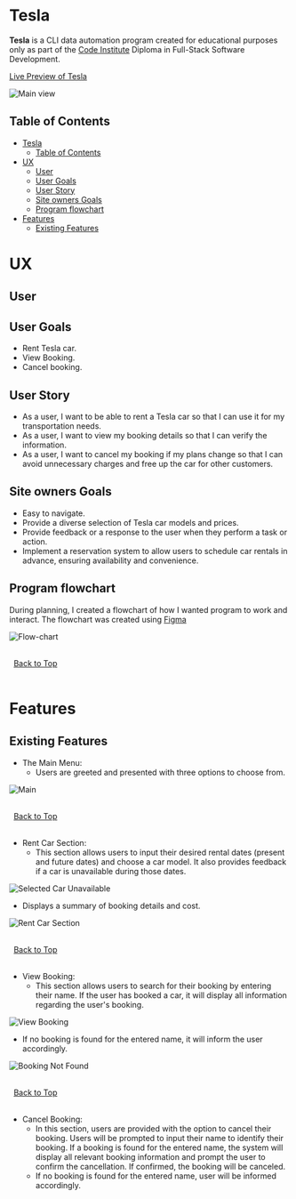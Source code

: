 # Tesla

**Tesla** is a CLI data automation program created for educational purposes only as part of the [Code Institute](https://codeinstitute.net/ie/full-stack-software-development-diploma/?utm_term=code%20institute&utm_campaign=CI%2B-%2BIRL%2B-%2BSearch%2B-%2BBrand&utm_source=adwords&utm_medium=ppc&hsa_acc=8983321581&hsa_cam=14304747355&hsa_grp=128775288209&hsa_ad=635725005315&hsa_src=g&hsa_tgt=kwd-319867646331&hsa_kw=code%20institute&hsa_mt=e&hsa_net=adwords&hsa_ver=3&gad_source=1&gclid=Cj0KCQjwwMqvBhCtARIsAIXsZpZC495GdKzsmvgCTZoifPZGwIm_vcoRPwF45OvGEB0qwplfPY2MoZUaAk_MEALw_wcB) Diploma in Full-Stack Software Development.

[Live Preview of Tesla](https://rent-tesla-fbe3f5ee7ebb.herokuapp.com/)

![Main view](docs/images/main-view.JPG)


## Table of Contents

- [Tesla](#tesla)
  - [Table of Contents](#table-of-contents)
- [UX](#ux)
  - [User](#user)
  - [User Goals](#user-goals)
  - [User Story](#user-story)
  - [Site owners Goals](#site-owners-goals)
  - [Program flowchart](#program-flowchart)
- [Features](#features)
  - [Existing Features](#existing-features)


# UX

## User

## User Goals

- Rent Tesla car.
- View Booking.
- Cancel booking.

## User Story

- As a  user, I want to be able to rent a Tesla car so that I can use it for my transportation needs.
- As a  user, I want to view my booking details so that I can verify the information.
- As a  user,  I want to cancel my booking if my plans change so that I can avoid unnecessary charges and free up the car for other customers.

## Site owners Goals

- Easy to navigate.
- Provide a diverse selection of Tesla car models and prices.
- Provide feedback or a response to the user when they perform a task or action.
- Implement a reservation system to allow users to schedule car rentals in advance, ensuring availability and convenience.

## Program flowchart

During planning, I created a flowchart of how I wanted program to work and interact. The flowchart was created using [Figma](https://www.figma.com/)

![Flow-chart](docs/images/flow-chart.JPG)

\
&nbsp;
[Back to Top](#table-of-contents)
\
&nbsp;

# Features

## Existing Features

- The Main Menu:
  - Users are greeted and presented with three options to choose from.

![Main](docs/images/main.JPG)

\
&nbsp;
[Back to Top](#table-of-contents)
\
&nbsp;

- Rent Car Section:
  - This section allows users to input their desired rental dates (present and future dates) and choose a car model. It also provides feedback if a car is unavailable during those dates. 

![Selected Car Unavailable](docs/images/car-unavailable-display.JPG)

  - Displays a summary of booking details and cost.

![Rent Car Section](docs/images/rent-car-section.JPG)

\
&nbsp;
[Back to Top](#table-of-contents)
\
&nbsp;

- View Booking:
  - This section allows users to search for their booking by entering their name. If the user has booked a car, it will display all information regarding the user's booking.
  
![View Booking](docs/images/view-booking.JPG)

  - If no booking is found for the entered name, it will inform the user accordingly.

![Booking Not Found](docs/images/booking-not-found.JPG)

\
&nbsp;
[Back to Top](#table-of-contents)
\
&nbsp;

- Cancel Booking:
  - In this section, users are provided with the option to cancel their booking. Users will be prompted to input their name to identify their booking. If a booking is found for the entered name, the system will display all relevant booking information and prompt the user to confirm the cancellation. If confirmed, the booking will be canceled.
  - If no booking is found for the entered name, user will be informed accordingly.